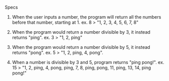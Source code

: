 Specs

1. When the user inputs a number, the program will return all the numbers before that number, starting at 1.
  ex. 8 > "1, 2, 3, 4, 5, 6, 7, 8"

2. When the program would return a number divisible by 3, it instead returns "ping".
  ex. 3 > "1, 2, ping"

3. When the program would return a number divisible by 5, it instead returns "pong".
  ex. 5 > "1, 2, ping, 4, pong".

4. When a number is divisible by 3 and 5, program returns "ping pong!".
  ex. 15 > "1, 2, ping, 4, pong, ping, 7, 8, ping, pong, 11, ping, 13, 14, ping pong!"
